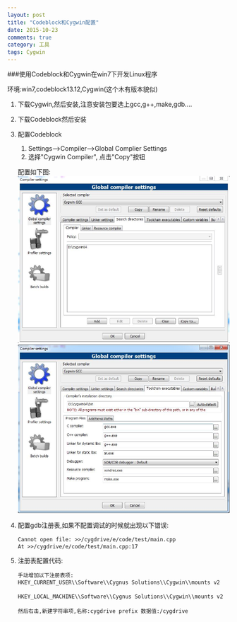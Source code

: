 ```yaml
---
layout: post
title: "Codeblock和Cygwin配置"
date: 2015-10-23
comments: true
category: 工具
tags: Cygwin
---
```


###使用Codeblock和Cygwin在win7下开发Linux程序

环境:win7,codeblock13.12,Cygwin(这个木有版本貌似)

1. 下载Cygwin,然后安装,注意安装包要选上gcc,g++,make,gdb....
2. 下载Codeblock然后安装
3. 配置Codeblock

    1. Settings-->Compiler-->Global Complier Settings
    2. 选择"Cygwin Compiler", 点击"Copy"按钮

    配置如下图:
        ![配置路径](/images/Cygwin_sd.JPG)
        ![配置toolchain](/images/Cygwin_toolchain.JPG)

4. 配置gdb注册表,如果不配置调试的时候就出现以下错误:

    ```
    Cannot open file: >>/cygdrive/e/code/test/main.cpp
    At >>/cygdrive/e/code/test/main.cpp:17
    ```

5. 注册表配置代码:

    ```
    手动增加以下注册表项:
    HKEY_CURRENT_USER\\Software\\Cygnus Solutions\\Cygwin\\mounts v2

    HKEY_LOCAL_MACHINE\\Software\\Cygnus Solutions\\Cygwin\\mounts v2

    然后右击,新建字符串项,名称:cygdrive prefix 数据值:/cygdrive

    ```